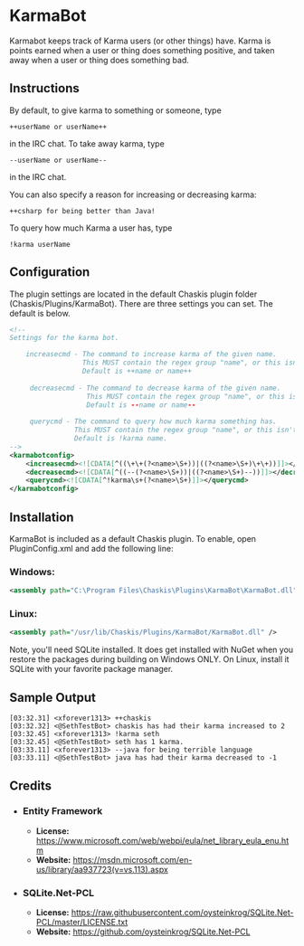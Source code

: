 ﻿KarmaBot
=========

Karmabot keeps track of Karma users (or other things) have.  Karma is points earned when a user or thing does something positive, and taken away when a user or thing does something bad.

Instructions
-------

By default, to give karma to something or someone, type

```
++userName or userName++ 
```

in the IRC chat.  To take away karma, type
```
--userName or userName--
```
in the IRC chat.

You can also specify a reason for increasing or decreasing karma:
```
++csharp for being better than Java!
```

To query how much Karma a user has, type
```
!karma userName
```

Configuration
--------
The plugin settings are located in the default Chaskis plugin folder (Chaskis/Plugins/KarmaBot).  There are three settings you can set.  The default is below.

```XML
<!--
Settings for the karma bot.

    increasecmd - The command to increase karma of the given name.
                  This MUST contain the regex group "name", or this isn't going to work.
                  Default is ++name or name++
                  
     decreasecmd - The command to decrease karma of the given name.
                   This MUST contain the regex group "name", or this isn't going to work.
                   Default is --name or name--
                 
     querycmd - The command to query how much karma something has.
                This MUST contain the regex group "name", or this isn't going to work.
                Default is !karma name.
-->
<karmabotconfig>
    <increasecmd><![CDATA[^((\+\+(?<name>\S+))|((?<name>\S+)\+\+))]]></increasecmd>
    <decreasecmd><![CDATA[^((--(?<name>\S+))|((?<name>\S+)--))]]></decreasecmd>
    <querycmd><![CDATA[^!karma\s+(?<name>\S+)]]></querycmd>
</karmabotconfig>

```

Installation
--------
KarmaBot is included as a default Chaskis plugin.  To enable, open PluginConfig.xml and add the following line:

### Windows: ###

```XML
<assembly path="C:\Program Files\Chaskis\Plugins\KarmaBot\KarmaBot.dll" />
```

### Linux: ###

```XML
<assembly path="/usr/lib/Chaskis/Plugins/KarmaBot/KarmaBot.dll" />
```

Note, you'll need SQLite installed.  It does get installed with NuGet when you restore the packages during building on Windows ONLY.  On Linux, install it SQLite with your favorite package manager.

Sample Output
--------

```
[03:32.31] <xforever1313> ++chaskis
[03:32.32] <@SethTestBot> chaskis has had their karma increased to 2
[03:32.45] <xforever1313> !karma seth
[03:32.45] <@SethTestBot> seth has 1 karma.
[03:33.11] <xforever1313> --java for being terrible language
[03:33.11] <@SethTestBot> java has had their karma decreased to -1
```

Credits
--------

 * ### Entity Framework ###
    * **License:** https://www.microsoft.com/web/webpi/eula/net_library_eula_enu.htm
    * **Website:** https://msdn.microsoft.com/en-us/library/aa937723(v=vs.113).aspx

 * ### SQLite.Net-PCL
    * **License:** https://raw.githubusercontent.com/oysteinkrog/SQLite.Net-PCL/master/LICENSE.txt
    * **Website:** https://github.com/oysteinkrog/SQLite.Net-PCL